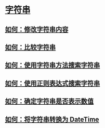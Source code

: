 # [字符串](index.md)
## [如何：修改字符串内容](how-to-modify-string-contents.md)
## [如何：比较字符串](how-to-compare-strings.md)
## [如何：使用字符串方法搜索字符串](how-to-search-strings-using-string-methods.md)
## [如何：使用正则表达式搜索字符串](how-to-search-strings-using-regular-expressions.md)
## [如何：确定字符串是否表示数值](how-to-determine-whether-a-string-represents-a-numeric-value.md)
## [如何：将字符串转换为 DateTime](how-to-convert-a-string-to-a-datetime.md)
